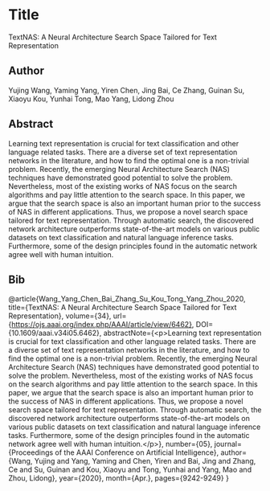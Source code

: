 # Title
TextNAS: A Neural Architecture Search Space Tailored for Text Representation

## Author
Yujing Wang, Yaming Yang, Yiren Chen, Jing Bai, Ce Zhang, Guinan Su, Xiaoyu Kou, Yunhai Tong, Mao Yang, Lidong Zhou

## Abstract
Learning text representation is crucial for text classification and other language related tasks. There are a diverse set of text representation networks in the literature, and how to find the optimal one is a non-trivial problem. Recently, the emerging Neural Architecture Search (NAS) techniques have demonstrated good potential to solve the problem. Nevertheless, most of the existing works of NAS focus on the search algorithms and pay little attention to the search space. In this paper, we argue that the search space is also an important human prior to the success of NAS in different applications. Thus, we propose a novel search space tailored for text representation. Through automatic search, the discovered network architecture outperforms state-of-the-art models on various public datasets on text classification and natural language inference tasks. Furthermore, some of the design principles found in the automatic network agree well with human intuition.

## Bib
@article{Wang_Yang_Chen_Bai_Zhang_Su_Kou_Tong_Yang_Zhou_2020, title={TextNAS: A Neural Architecture Search Space Tailored for Text Representation}, volume={34}, url={https://ojs.aaai.org/index.php/AAAI/article/view/6462}, DOI={10.1609/aaai.v34i05.6462}, abstractNote={&lt;p&gt;Learning text representation is crucial for text classification and other language related tasks. There are a diverse set of text representation networks in the literature, and how to find the optimal one is a non-trivial problem. Recently, the emerging Neural Architecture Search (NAS) techniques have demonstrated good potential to solve the problem. Nevertheless, most of the existing works of NAS focus on the search algorithms and pay little attention to the search space. In this paper, we argue that the search space is also an important human prior to the success of NAS in different applications. Thus, we propose a novel search space tailored for text representation. Through automatic search, the discovered network architecture outperforms state-of-the-art models on various public datasets on text classification and natural language inference tasks. Furthermore, some of the design principles found in the automatic network agree well with human intuition.&lt;/p&gt;}, number={05}, journal={Proceedings of the AAAI Conference on Artificial Intelligence}, author={Wang, Yujing and Yang, Yaming and Chen, Yiren and Bai, Jing and Zhang, Ce and Su, Guinan and Kou, Xiaoyu and Tong, Yunhai and Yang, Mao and Zhou, Lidong}, year={2020}, month={Apr.}, pages={9242-9249} }